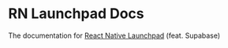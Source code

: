 # RN Launchpad Docs

The documentation for [React Native Launchpad](https://github.com/mrkshm/rnlaunchpad) (feat. Supabase)
